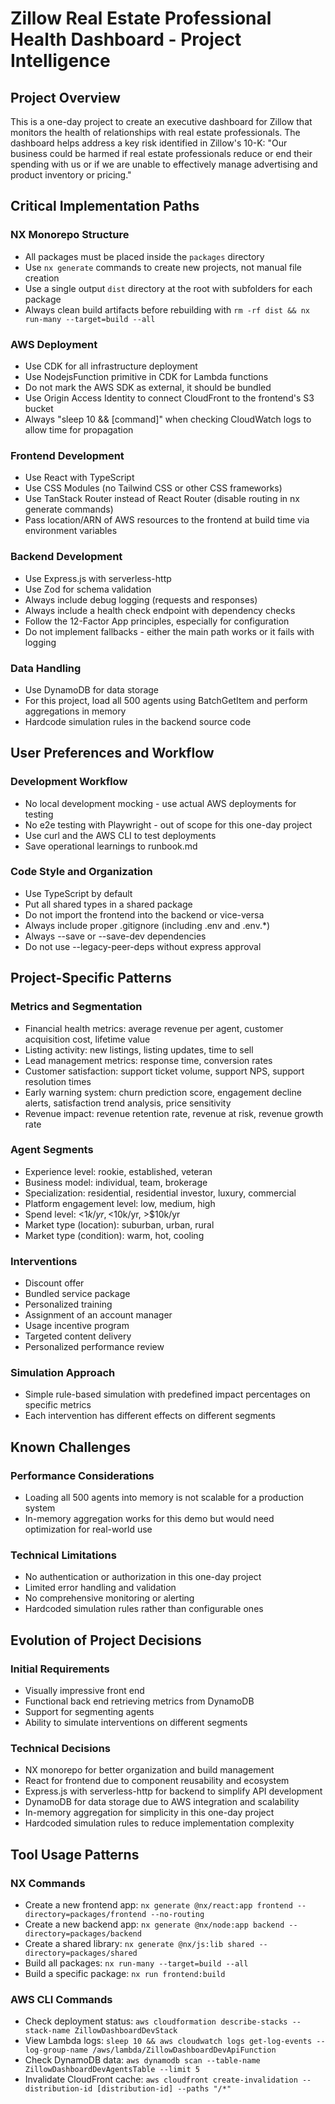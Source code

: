 # Zillow Real Estate Professional Health Dashboard - Project Intelligence

## Project Overview
This is a one-day project to create an executive dashboard for Zillow that monitors the health of relationships with real estate professionals. The dashboard helps address a key risk identified in Zillow's 10-K: "Our business could be harmed if real estate professionals reduce or end their spending with us or if we are unable to effectively manage advertising and product inventory or pricing."

## Critical Implementation Paths

### NX Monorepo Structure
- All packages must be placed inside the `packages` directory
- Use `nx generate` commands to create new projects, not manual file creation
- Use a single output `dist` directory at the root with subfolders for each package
- Always clean build artifacts before rebuilding with `rm -rf dist && nx run-many --target=build --all`

### AWS Deployment
- Use CDK for all infrastructure deployment
- Use NodejsFunction primitive in CDK for Lambda functions
- Do not mark the AWS SDK as external, it should be bundled
- Use Origin Access Identity to connect CloudFront to the frontend's S3 bucket
- Always "sleep 10 && [command]" when checking CloudWatch logs to allow time for propagation

### Frontend Development
- Use React with TypeScript
- Use CSS Modules (no Tailwind CSS or other CSS frameworks)
- Use TanStack Router instead of React Router (disable routing in nx generate commands)
- Pass location/ARN of AWS resources to the frontend at build time via environment variables

### Backend Development
- Use Express.js with serverless-http
- Use Zod for schema validation
- Always include debug logging (requests and responses)
- Always include a health check endpoint with dependency checks
- Follow the 12-Factor App principles, especially for configuration
- Do not implement fallbacks - either the main path works or it fails with logging

### Data Handling
- Use DynamoDB for data storage
- For this project, load all 500 agents using BatchGetItem and perform aggregations in memory
- Hardcode simulation rules in the backend source code

## User Preferences and Workflow

### Development Workflow
- No local development mocking - use actual AWS deployments for testing
- No e2e testing with Playwright - out of scope for this one-day project
- Use curl and the AWS CLI to test deployments
- Save operational learnings to runbook.md

### Code Style and Organization
- Use TypeScript by default
- Put all shared types in a shared package
- Do not import the frontend into the backend or vice-versa
- Always include proper .gitignore (including .env and .env.*)
- Always --save or --save-dev dependencies
- Do not use --legacy-peer-deps without express approval

## Project-Specific Patterns

### Metrics and Segmentation
- Financial health metrics: average revenue per agent, customer acquisition cost, lifetime value
- Listing activity: new listings, listing updates, time to sell
- Lead management metrics: response time, conversion rates
- Customer satisfaction: support ticket volume, support NPS, support resolution times
- Early warning system: churn prediction score, engagement decline alerts, satisfaction trend analysis, price sensitivity
- Revenue impact: revenue retention rate, revenue at risk, revenue growth rate

### Agent Segments
- Experience level: rookie, established, veteran
- Business model: individual, team, brokerage
- Specialization: residential, residential investor, luxury, commercial
- Platform engagement level: low, medium, high
- Spend level: <$1k/yr, <$10k/yr, >$10k/yr
- Market type (location): suburban, urban, rural
- Market type (condition): warm, hot, cooling

### Interventions
- Discount offer
- Bundled service package
- Personalized training
- Assignment of an account manager
- Usage incentive program
- Targeted content delivery
- Personalized performance review

### Simulation Approach
- Simple rule-based simulation with predefined impact percentages on specific metrics
- Each intervention has different effects on different segments

## Known Challenges

### Performance Considerations
- Loading all 500 agents into memory is not scalable for a production system
- In-memory aggregation works for this demo but would need optimization for real-world use

### Technical Limitations
- No authentication or authorization in this one-day project
- Limited error handling and validation
- No comprehensive monitoring or alerting
- Hardcoded simulation rules rather than configurable ones

## Evolution of Project Decisions

### Initial Requirements
- Visually impressive front end
- Functional back end retrieving metrics from DynamoDB
- Support for segmenting agents
- Ability to simulate interventions on different segments

### Technical Decisions
- NX monorepo for better organization and build management
- React for frontend due to component reusability and ecosystem
- Express.js with serverless-http for backend to simplify API development
- DynamoDB for data storage due to AWS integration and scalability
- In-memory aggregation for simplicity in this one-day project
- Hardcoded simulation rules to reduce implementation complexity

## Tool Usage Patterns

### NX Commands
- Create a new frontend app: `nx generate @nx/react:app frontend --directory=packages/frontend --no-routing`
- Create a new backend app: `nx generate @nx/node:app backend --directory=packages/backend`
- Create a shared library: `nx generate @nx/js:lib shared --directory=packages/shared`
- Build all packages: `nx run-many --target=build --all`
- Build a specific package: `nx run frontend:build`

### AWS CLI Commands
- Check deployment status: `aws cloudformation describe-stacks --stack-name ZillowDashboardDevStack`
- View Lambda logs: `sleep 10 && aws cloudwatch logs get-log-events --log-group-name /aws/lambda/ZillowDashboardDevApiFunction`
- Check DynamoDB data: `aws dynamodb scan --table-name ZillowDashboardDevAgentsTable --limit 5`
- Invalidate CloudFront cache: `aws cloudfront create-invalidation --distribution-id [distribution-id] --paths "/*"`